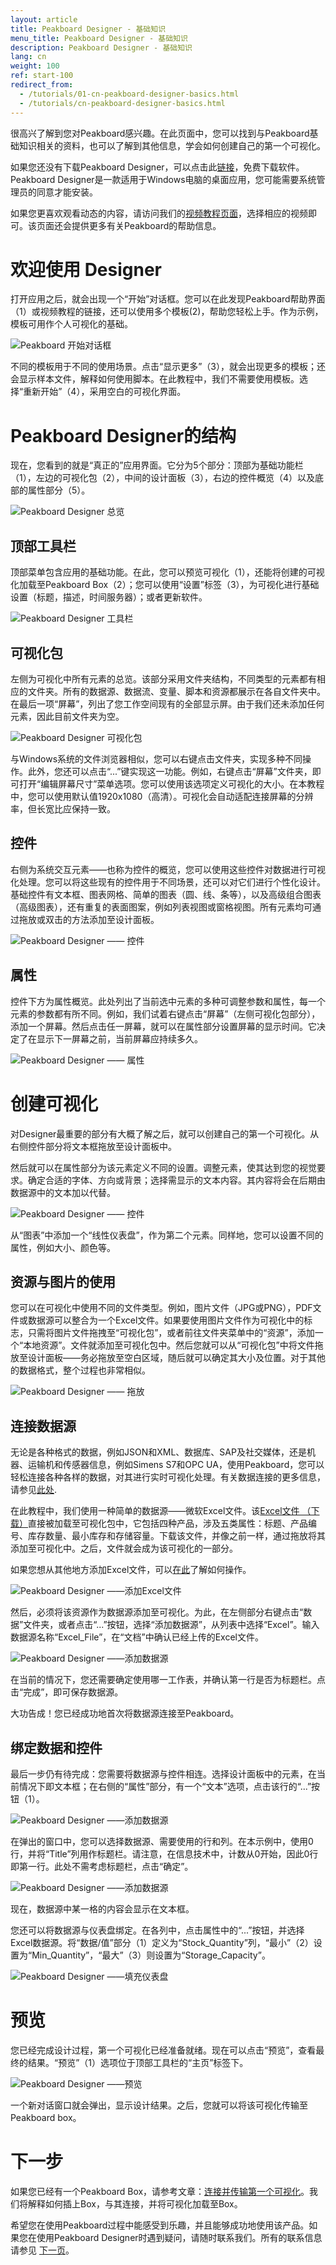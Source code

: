 ```yaml
---
layout: article
title: Peakboard Designer - 基础知识
menu_title: Peakboard Designer - 基础知识
description: Peakboard Designer - 基础知识
lang: cn
weight: 100
ref: start-100
redirect_from:
  - /tutorials/01-cn-peakboard-designer-basics.html
  - /tutorials/cn-peakboard-designer-basics.html
---
```


很高兴了解到您对Peakboard感兴趣。在此页面中，您可以找到与Peakboard基础知识相关的资料，也可以了解到其他信息，学会如何创建自己的第一个可视化。

如果您还没有下载Peakboard Designer，可以点击此[链接](https://peakboard.com/zh-hans/peakboard-designer/?utm_source=HelpCenter&utm_medium=Link&utm_campaign=GetStarted_Article)，免费下载软件。Peakboard Designer是一款适用于Windows电脑的桌面应用，您可能需要系统管理员的同意才能安装。

如果您更喜欢观看动态的内容，请访问我们的[视频教程页面](https://help.peakboard.com/tutorials/cn-video-overview.html)，选择相应的视频即可。该页面还会提供更多有关Peakboard的帮助信息。

# 欢迎使用 Designer

打开应用之后，就会出现一个“开始”对话框。您可以在此发现Peakboard帮助界面（1）或视频教程的链接，还可以使用多个模板(2)，帮助您轻松上手。作为示例，模板可用作个人可视化的基础。

![Peakboard 开始对话框](/assets/images/Tutorial/Get_Started/Peakboard_Get_Started_CN_01.png)

不同的模板用于不同的使用场景。点击“显示更多”（3），就会出现更多的模板；还会显示样本文件，解释如何使用脚本。在此教程中，我们不需要使用模板。选择“重新开始”（4），采用空白的可视化界面。

# Peakboard Designer的结构

现在，您看到的就是“真正的”应用界面。它分为5个部分：顶部为基础功能栏（1），左边的可视化包（2），中间的设计面板（3），右边的控件概览（4）以及底部的属性部分（5）。

![Peakboard Designer 总览](/assets/images/Tutorial/Get_Started/Peakboard_Get_Started_CN_02.png)

## 顶部工具栏

顶部菜单包含应用的基础功能。在此，您可以预览可视化（1），还能将创建的可视化加载至Peakboard Box（2）；您可以使用“设置”标签（3），为可视化进行基础设置（标题，描述，时间服务器）；或者更新软件。

![Peakboard Designer 工具栏](/assets/images/Tutorial/Get_Started/Peakboard_Get_Started_CN_03.png)

## 可视化包

左侧为可视化中所有元素的总览。该部分采用文件夹结构，不同类型的元素都有相应的文件夹。所有的数据源、数据流、变量、脚本和资源都展示在各自文件夹中。在最后一项“屏幕”，列出了您工作空间现有的全部显示屏。由于我们还未添加任何元素，因此目前文件夹为空。

![Peakboard Designer 可视化包](/assets/images/Tutorial/Get_Started/Peakboard_Get_Started_CN_04.png)

与Windows系统的文件浏览器相似，您可以右键点击文件夹，实现多种不同操作。此外，您还可以点击“...”键实现这一功能。例如，右键点击“屏幕”文件夹，即可打开“编辑屏幕尺寸”菜单选项。您可以使用该选项定义可视化的大小。在本教程中，您可以使用默认值1920x1080（高清）。可视化会自动适配连接屏幕的分辨率，但长宽比应保持一致。

## 控件 

右侧为系统交互元素——也称为控件的概览，您可以使用这些控件对数据进行可视化处理。您可以将这些现有的控件用于不同场景，还可以对它们进行个性化设计。基础控件有文本框、图表网格、简单的图表（圆、线、条等），以及高级组合图表（高级图表），还有重复的表面图案，例如列表视图或窗格视图。所有元素均可通过拖放或双击的方法添加至设计面板。

![Peakboard Designer —— 控件](/assets/images/Tutorial/Get_Started/Peakboard_Get_Started_CN_05.gif)

## 属性

控件下方为属性概览。此处列出了当前选中元素的多种可调整参数和属性，每一个元素的参数都有所不同。例如，我们试着右键点击“屏幕”（左侧可视化包部分），添加一个屏幕。然后点击任一屏幕，就可以在属性部分设置屏幕的显示时间。它决定了在显示下一屏幕之前，当前屏幕应持续多久。

![Peakboard Designer —— 属性](/assets/images/Tutorial/Get_Started/Peakboard_Get_Started_CN_06.png)

# 创建可视化

对Designer最重要的部分有大概了解之后，就可以创建自己的第一个可视化。从右侧控件部分将文本框拖放至设计面板中。

然后就可以在属性部分为该元素定义不同的设置。调整元素，使其达到您的视觉要求。确定合适的字体、方向或背景；选择需显示的文本内容。其内容将会在后期由数据源中的文本加以代替。

![Peakboard Designer —— 控件](/assets/images/Tutorial/Get_Started/Peakboard_Get_Started_CN_05b.gif)

从“图表”中添加一个“线性仪表盘”，作为第二个元素。同样地，您可以设置不同的属性，例如大小、颜色等。

## 资源与图片的使用

您可以在可视化中使用不同的文件类型。例如，图片文件（JPG或PNG），PDF文件或数据源可以整合为一个Excel文件。如果要使用图片文件作为可视化中的标志，只需将图片文件拖拽至“可视化包”，或者前往文件夹菜单中的“资源”，添加一个“本地资源”。文件就添加至可视化包中。然后您就可以从“可视化包”中将文件拖放至设计面板——务必拖放至空白区域，随后就可以确定其大小及位置。对于其他的数据格式，整个过程也非常相似。

![Peakboard Designer —— 拖放](/assets/images/Tutorial/Get_Started/Peakboard_Get_Started_CN_07.gif)

## 连接数据源

无论是各种格式的数据，例如JSON和XML、数据库、SAP及社交媒体，还是机器、运输机和传感器信息，例如Simens S7和OPC UA，使用Peakboard，您可以轻松连接各种各样的数据，对其进行实时可视化处理。有关数据连接的更多信息，请参见[此处](https://peakboard.com/zh-hans/data-connections/?utm_source=HelpCenter&utm_medium=Link&utm_campaign=GetStarted_Article).

在此教程中，我们使用一种简单的数据源——微软Excel文件。该[Excel文件 （下载）](/assets/files/examples/Peakboard_Example_Date.xlsx)直接被加载至可视化包中，它包括四种产品，涉及五类属性：标题、产品编号、库存数量、最小库存和存储容量。下载该文件，并像之前一样，通过拖放将其添加至可视化中。之后，文件就会成为该可视化的一部分。

如果您想从其他地方添加Excel文件，可以[在此](https://help.peakboard.com/data_sources/cn-excel.html)了解如何操作。

![Peakboard Designer ——添加Excel文件](/assets/images/Tutorial/Get_Started/Peakboard_Get_Started_CN_08.png)

然后，必须将该资源作为数据源添加至可视化。为此，在左侧部分右键点击“数据”文件夹，或者点击“...”按钮，选择“添加数据源”，从列表中选择“Excel”。输入数据源名称“Excel_File”，在“文档”中确认已经上传的Excel文件。

![Peakboard Designer ——添加数据源](/assets/images/Tutorial/Get_Started/Peakboard_Get_Started_CN_09.gif)

在当前的情况下，您还需要确定使用哪一工作表，并确认第一行是否为标题栏。点击“完成”，即可保存数据源。

大功告成！您已经成功地首次将数据源连接至Peakboard。

## 绑定数据和控件

最后一步仍有待完成：您需要将数据源与控件相连。选择设计面板中的元素，在当前情况下即文本框；在右侧的“属性”部分，有一个“文本”选项，点击该行的“...”按钮（1）。

![Peakboard Designer ——添加数据源](/assets/images/Tutorial/Get_Started/Peakboard_Get_Started_CN_10.png)

在弹出的窗口中，您可以选择数据源、需要使用的行和列。在本示例中，使用0行，并将“Title”列用作标题栏。请注意，在信息技术中，计数从0开始，因此0行即第一行。此处不需考虑标题栏，点击“确定”。

![Peakboard Designer ——添加数据源](/assets/images/Tutorial/Get_Started/Peakboard_Get_Started_CN_11.png)

现在，数据源中某一格的内容会显示在文本框。

您还可以将数据源与仪表盘绑定。在各列中，点击属性中的“...”按钮，并选择Excel数据源。将“数据/值”部分（1）定义为“Stock_Quantity”列，“最小”（2）设置为“Min_Quantity”，“最大”（3）则设置为“Storage_Capacity”。

![Peakboard Designer ——填充仪表盘](/assets/images/Tutorial/Get_Started/Peakboard_Get_Started_CN_12.png)

# 预览

您已经完成设计过程，第一个可视化已经准备就绪。现在可以点击“预览”，查看最终的结果。“预览”（1）选项位于顶部工具栏的“主页”标签下。

![Peakboard Designer ——预览](/assets/images/Tutorial/Get_Started/Peakboard_Get_Started_CN_13.png)

一个新对话窗口就会弹出，显示设计结果。之后，您就可以将该可视化传输至Peakboard box。

# 下一步

如果您已经有一个Peakboard Box，请参考文章：[连接并传输第一个可视化](https://help.peakboard.com/get_started/cn-peakboard-connecting.html)。我们将解释如何插上Box，与其连接，并将可视化加载至Box。

希望您在使用Peakboard过程中能感受到乐趣，并且能够成功地使用该产品。如果您在使用Peakboard Designer时遇到疑问，请随时联系我们。所有的联系信息请参见 [下一页](https://peakboard.com/zh-hans/support/?utm_source=HelpCenter&utm_medium=Link&utm_campaign=GetStarted_Article)。
